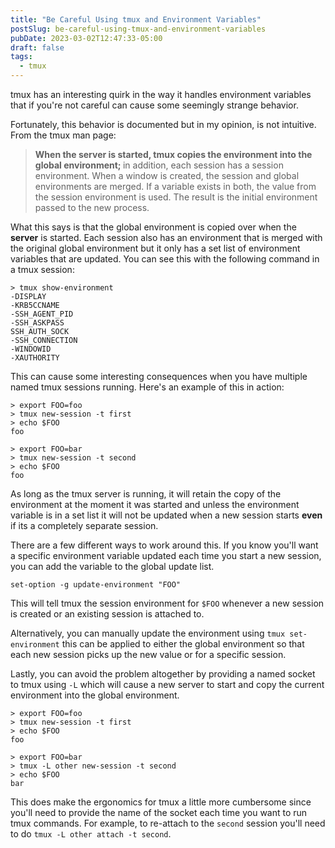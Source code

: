 ```yaml
---
title: "Be Careful Using tmux and Environment Variables"
postSlug: be-careful-using-tmux-and-environment-variables
pubDate: 2023-03-02T12:47:33-05:00
draft: false
tags:
  - tmux
---
```


tmux has an interesting quirk in the way it handles environment variables that if you're not careful can cause some seemingly strange behavior.

Fortunately, this behavior is documented but in my opinion, is not intuitive. From the tmux man page:

> <strong class="text-accent"> When the server is started, tmux copies the environment into the
> global environment; </strong> in addition, each session has a session
> environment. When a window is created, the session and global
> environments are merged. If a variable exists in both, the value
> from the session environment is used. The result is the initial
> environment passed to the new process.

What this says is that the global environment is copied over when the **server** is
started. Each session also has an environment that is merged with the original
global environment but it only has a set list of environment variables that are
updated. You can see this with the following command in a tmux session:

```console
> tmux show-environment
-DISPLAY
-KRB5CCNAME
-SSH_AGENT_PID
-SSH_ASKPASS
SSH_AUTH_SOCK
-SSH_CONNECTION
-WINDOWID
-XAUTHORITY
```

This can cause some interesting consequences when you have multiple named tmux sessions running. Here's an example of
this in action:

```console
> export FOO=foo
> tmux new-session -t first
> echo $FOO
foo

> export FOO=bar
> tmux new-session -t second
> echo $FOO
foo
```

As long as the tmux server is running, it will retain the copy of the environment at the moment it was started and
unless the environment variable is in a set list it will not be updated when a new session starts __even__ if its a
completely separate session.

There are a few different ways to work around this. If you know you'll want a specific environment variable updated each
time you start a new session, you can add the variable to the global update list.

```console
set-option -g update-environment "FOO"
```

This will tell tmux the session environment for `$FOO` whenever a new session is created or an existing session is
attached to.

Alternatively, you can manually update the environment using `tmux set-environment` this can be applied to either the
global environment so that each new session picks up the new value or for a specific session.

Lastly, you can avoid the problem altogether by providing a named socket to tmux using `-L` which will cause a new server to start
and copy the current environment into the global environment.

```console
> export FOO=foo
> tmux new-session -t first
> echo $FOO
foo

> export FOO=bar
> tmux -L other new-session -t second
> echo $FOO
bar
```

This does make the ergonomics for tmux a little more cumbersome since you'll need to provide the name of the socket
each time you want to run tmux commands. For example, to re-attach to the `second` session you'll need to do `tmux -L
other attach -t second`.
